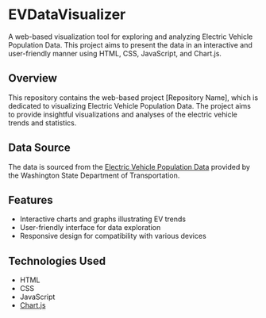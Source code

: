 # EVDataVisualizer
A web-based visualization tool for exploring and analyzing Electric Vehicle Population Data. This project aims to present the data in an interactive and user-friendly manner using HTML, CSS, JavaScript, and Chart.js.

## Overview
This repository contains the web-based project [Repository Name], which is dedicated to visualizing Electric Vehicle Population Data. The project aims to provide insightful visualizations and analyses of the electric vehicle trends and statistics.

## Data Source
The data is sourced from the [Electric Vehicle Population Data](https://data.wa.gov/Transportation/Electric-Vehicle-Population-Data/f6w7-q2d2) provided by the Washington State Department of Transportation.

## Features
- Interactive charts and graphs illustrating EV trends
- User-friendly interface for data exploration
- Responsive design for compatibility with various devices

## Technologies Used
- HTML
- CSS
- JavaScript
- [Chart.js](https://www.chartjs.org/)
